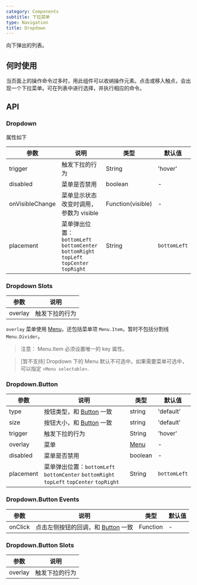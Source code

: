 ```yaml
---
category: Components
subtitle: 下拉菜单
type: Navigation
title: Dropdown
---
```


向下弹出的列表。

## 何时使用

当页面上的操作命令过多时，用此组件可以收纳操作元素。点击或移入触点，会出现一个下拉菜单。可在列表中进行选择，并执行相应的命令。

## API

### Dropdown
属性如下

| 参数        | 说明             | 类型               | 默认值       |
|-------------|------------------|--------------------|--------------|
| trigger     | 触发下拉的行为   | String | 'hover'      |
| disabled    | 菜单是否禁用 | boolean   | -           |
| onVisibleChange  | 菜单显示状态改变时调用，参数为 visible | Function(visible) | - |
| placement | 菜单弹出位置：`bottomLeft` `bottomCenter` `bottomRight` `topLeft` `topCenter` `topRight` | String | `bottomLeft` |


### Dropdown Slots

| 参数        | 说明             | 
|-------------|-----------------|
| overlay     | 触发下拉的行为   |

`overlay` 菜单使用 [Menu](#/components/menu/index/zh)，还包括菜单项 `Menu.Item`，暂时不包括分割线 `Menu.Divider`。

> 注意： Menu.Item 必须设置唯一的 key 属性。

> [暂不支持] Dropdown 下的 Menu 默认不可选中。如果需要菜单可选中，可以指定 `<Menu selectable>`.

### Dropdown.Button

| 参数        | 说明             | 类型               | 默认值       |
|-------------|------------------|--------------------|--------------|
| type        | 按钮类型，和 [Button](#/components/button/index/zh/) 一致 | string | 'default' |
| size        | 按钮大小，和 [Button](#/components/button/index/zh/) 一致 | string | 'default' |
| trigger     | 触发下拉的行为   | String|  'hover'       |
| overlay     | 菜单         | [Menu](#/components/menu/index/zh) | -     |
| disabled    | 菜单是否禁用 | boolean   | -           |
| placement | 菜单弹出位置：`bottomLeft` `bottomCenter` `bottomRight` `topLeft` `topCenter` `topRight` | String | `bottomLeft` |

### Dropdown.Button Events

| 参数        | 说明             | 类型               | 默认值       |
|-------------|------------------|--------------------|--------------|
| onClick     | 点击左侧按钮的回调，和 [Button](#/components/button/index/zh/) 一致 | Function   | - |

### Dropdown.Button  Slots

| 参数        | 说明             | 
|-------------|-----------------|
| overlay     | 触发下拉的行为   |